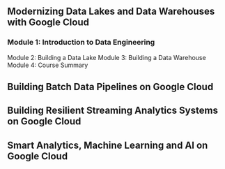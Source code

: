 ## Modernizing Data Lakes and Data Warehouses with Google Cloud

### Module 1: Introduction to Data Engineering



Module 2: Building a Data Lake
Module 3: Building a Data Warehouse
Module 4: Course Summary

## Building Batch Data Pipelines on Google Cloud

## Building Resilient Streaming Analytics Systems on Google Cloud

## Smart Analytics, Machine Learning and AI on Google Cloud